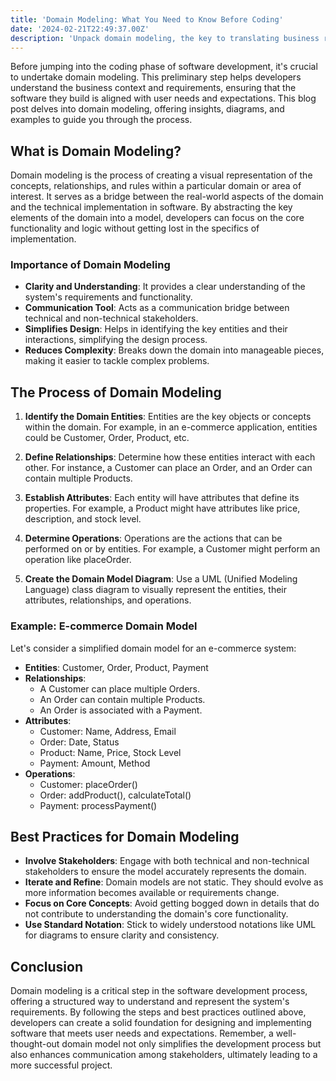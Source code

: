 ```yaml
---
title: 'Domain Modeling: What You Need to Know Before Coding'
date: '2024-02-21T22:49:37.00Z'
description: 'Unpack domain modeling, the key to translating business requirements into technical solutions. Through identifying entities, defining relationships, and employing UML diagrams, this vital step ensures software aligns with user needs, simplifying development and fostering clear stakeholder communication.'
---
```



Before jumping into the coding phase of software development, it's crucial to undertake domain modeling. This preliminary step helps developers understand the business context and requirements, ensuring that the software they build is aligned with user needs and expectations. This blog post delves into domain modeling, offering insights, diagrams, and examples to guide you through the process.

## What is Domain Modeling?

Domain modeling is the process of creating a visual representation of the concepts, relationships, and rules within a particular domain or area of interest. It serves as a bridge between the real-world aspects of the domain and the technical implementation in software. By abstracting the key elements of the domain into a model, developers can focus on the core functionality and logic without getting lost in the specifics of implementation.

### Importance of Domain Modeling

- **Clarity and Understanding**: It provides a clear understanding of the system's requirements and functionality.
- **Communication Tool**: Acts as a communication bridge between technical and non-technical stakeholders.
- **Simplifies Design**: Helps in identifying the key entities and their interactions, simplifying the design process.
- **Reduces Complexity**: Breaks down the domain into manageable pieces, making it easier to tackle complex problems.

## The Process of Domain Modeling

1. **Identify the Domain Entities**: Entities are the key objects or concepts within the domain. For example, in an e-commerce application, entities could be Customer, Order, Product, etc.

2. **Define Relationships**: Determine how these entities interact with each other. For instance, a Customer can place an Order, and an Order can contain multiple Products.

3. **Establish Attributes**: Each entity will have attributes that define its properties. For example, a Product might have attributes like price, description, and stock level.

4. **Determine Operations**: Operations are the actions that can be performed on or by entities. For example, a Customer might perform an operation like placeOrder.

5. **Create the Domain Model Diagram**: Use a UML (Unified Modeling Language) class diagram to visually represent the entities, their attributes, relationships, and operations.

### Example: E-commerce Domain Model

Let's consider a simplified domain model for an e-commerce system:

- **Entities**: Customer, Order, Product, Payment
- **Relationships**:
  - A Customer can place multiple Orders.
  - An Order can contain multiple Products.
  - An Order is associated with a Payment.
- **Attributes**:
  - Customer: Name, Address, Email
  - Order: Date, Status
  - Product: Name, Price, Stock Level
  - Payment: Amount, Method
- **Operations**:
  - Customer: placeOrder()
  - Order: addProduct(), calculateTotal()
  - Payment: processPayment()


## Best Practices for Domain Modeling

- **Involve Stakeholders**: Engage with both technical and non-technical stakeholders to ensure the model accurately represents the domain.
- **Iterate and Refine**: Domain models are not static. They should evolve as more information becomes available or requirements change.
- **Focus on Core Concepts**: Avoid getting bogged down in details that do not contribute to understanding the domain's core functionality.
- **Use Standard Notation**: Stick to widely understood notations like UML for diagrams to ensure clarity and consistency.

## Conclusion

Domain modeling is a critical step in the software development process, offering a structured way to understand and represent the system's requirements. By following the steps and best practices outlined above, developers can create a solid foundation for designing and implementing software that meets user needs and expectations. Remember, a well-thought-out domain model not only simplifies the development process but also enhances communication among stakeholders, ultimately leading to a more successful project.
